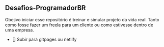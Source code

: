 ## Desafios-ProgramadorBR

Obejivo iniciar esse repositório é treinar e simular projeto da vida real.
Tanto como fosse fazer um freela para um cliente ou como estivesse dentro de uma empresa.
- [] Subir para gitpages ou netlify